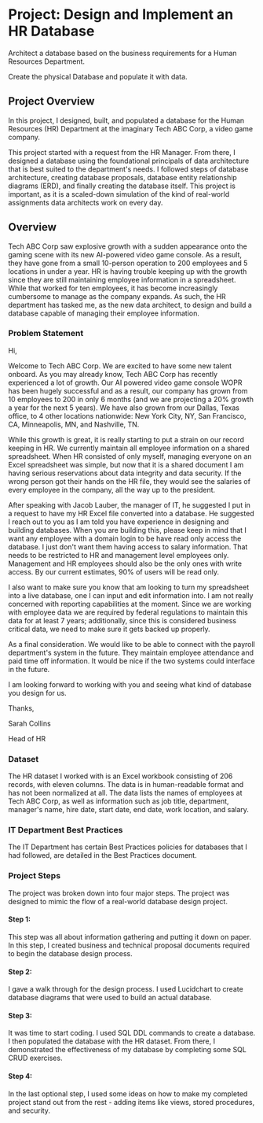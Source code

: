# Project: Design and Implement an HR Database

Architect a database based on the business requirements for a Human Resources Department.

Create the physical Database and populate it with data.

## Project Overview

In this project, I designed, built, and populated a database for the Human Resources (HR) Department at the imaginary Tech ABC Corp, a video game company. 

This project started with a request from the HR Manager. From there, I designed a database using the foundational principals of data architecture that is best suited to the department's needs. I followed steps of database architecture, creating database proposals, database entity relationship diagrams (ERD), and finally creating the database itself. This project is important, as it is a scaled-down simulation of the kind of real-world assignments data architects work on every day.

## Overview

Tech ABC Corp saw explosive growth with a sudden appearance onto the gaming scene with its new AI-powered video game console. As a result, they have gone from a small 10-person operation to 200 employees and 5 locations in under a year. HR is having trouble keeping up with the growth since they are still maintaining employee information in a spreadsheet. While that worked for ten employees, it has become increasingly cumbersome to manage as the company expands.
As such, the HR department has tasked me, as the new data architect, to design and build a database capable of managing their employee information.


### Problem Statement

Hi,

Welcome to Tech ABC Corp. We are excited to have some new talent onboard. As you may already know, Tech ABC Corp has recently experienced a lot of growth. Our AI powered video game console WOPR has been hugely successful and as a result, our company has grown from 10 employees to 200 in only 6 months (and we are projecting a 20% growth a year for the next 5 years). We have also grown from our Dallas, Texas office, to 4 other locations nationwide: New York City, NY, San Francisco, CA, Minneapolis, MN, and Nashville, TN.

While this growth is great, it is really starting to put a strain on our record keeping in HR. We currently maintain all employee information on a shared spreadsheet. When HR consisted of only myself, managing everyone on an Excel spreadsheet was simple, but now that it is a shared document I am having serious reservations about data integrity and data security. If the wrong person got their hands on the HR file, they would see the salaries of every employee in the company, all the way up to the president.

After speaking with Jacob Lauber, the manager of IT, he suggested I put in a request to have my HR Excel file converted into a database. He suggested I reach out to you as I am told you have experience in designing and building databases. When you are building this, please keep in mind that I want any employee with a domain login to be have read only access the database. I just don't want them having access to salary information. That needs to be restricted to HR and management level employees only. Management and HR employees should also be the only ones with write access. By our current estimates, 90% of users will be read only.

I also want to make sure you know that am looking to turn my spreadsheet into a live database, one I can input and edit information into. I am not really concerned with reporting capabilities at the moment. Since we are working with employee data we are required by federal regulations to maintain this data for at least 7 years; additionally, since this is considered business critical data, we need to make sure it gets backed up properly.

As a final consideration. We would like to be able to connect with the payroll department's system in the future. They maintain employee attendance and paid time off information. It would be nice if the two systems could interface in the future.

I am looking forward to working with you and seeing what kind of database you design for us.

Thanks,

Sarah Collins

Head of HR

### Dataset
The HR dataset I worked with is an Excel workbook consisting of 206 records, with eleven columns. The data is in human-readable format and has not been normalized at all. The data lists the names of employees at Tech ABC Corp, as well as information such as job title, department, manager's name, hire date, start date, end date, work location, and salary.

### IT Department Best Practices
The IT Department has certain Best Practices policies for databases that I had followed, are detailed in the Best Practices document.

### Project Steps
The project was broken down into four major steps. The project was designed to mimic the flow of a real-world database design project.

#### Step 1: 
This step was all about information gathering and putting it down on paper. In this step, I created business and technical proposal documents required to begin the database design process.

#### Step 2: 
I gave a walk through for the design process. I used Lucidchart to create database diagrams that were used to build an actual database.

#### Step 3: 
It was time to start coding. I used SQL DDL commands to create a database. I then populated the database with the HR dataset. From there, I demonstrated the effectiveness of my database by completing some SQL CRUD exercises.

#### Step 4: 
In the last optional step, I used some ideas on how to make my completed project stand out from the rest - adding items like views, stored procedures, and security.
